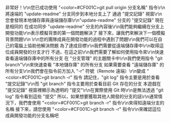 非常好！\r\n您已成功使用 "<color=#CF001C>git pull origin 分支名稱</color>" 指令\r\n將遠端的 "update-readme" 分支同步到本地分支上了
通過 "提交記錄" 視窗\r\n您會發現本地儲存庫與遠端儲存庫\r\n"update-readme" 分支的 "提交記錄" 現在是相同的
在成功同步 "update-readme" 分支的內容後\r\n我們能夠繼續在分支上開發功能\r\n表示模擬背景的第一個問題解決了
接下來，讓我們來解決下一個模擬背景問題\r\n    \r\n您的團隊成員在開發功能的過程中遇到了問題\r\n我們可以在自己的電腦上協助他解決問題
為了達成目標\r\n我們需要從遠端儲存庫中\r\n取得這位成員開發的分支才行
不過，在這之前\r\n我們需要了解如何使用指令來\r\n快速查看遠端儲存庫中的所有分支
在 "分支管理" 的主題關卡中\r\n我們使用指令 "git branch"\r\n來快速查看 "本地儲存庫" 的所有分支
如果需要查看 "遠端儲存庫" 的所有分支\r\n我們會在指令前方加入 "-r" 符號（Remote 遠端）\r\n變成 "<color=#CF001C>git branch -r</color>" 指令
請記住，"git log" 指令主要是用於查看 "提交記錄"\r\n而 "git branch" 指令主要用於查看目前 Git 存在的分支
本遊戲在 "提交記錄" 視窗裡顯示為透明的 "提交"\r\n在實際使用 Git 時\r\n是無法透過 "git log" 指令看到這些 "提交"
所以，如果想要獲取其他人開發的分支的話\r\n通常情況下，我們會使用 "<color=#CF001C>git branch -r</color>" 指令\r\n來得知遠端分支的名稱
接下來，請您使用 "<color=#CF001C>git branch -r</color>" 指令\r\n來確認這位成員開發功能的分支名稱吧